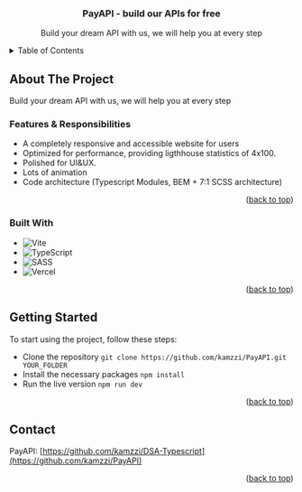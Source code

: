 <div align="center">
  <h3 align="center">PayAPI - build our APIs for free</h3>

  <p align="center">
    Build your dream API with us, we will help you at every step
    <br />
  </p>
</div>

<!-- TABLE OF CONTENTS -->
<details>
  <summary>Table of Contents</summary>
  <ol>
    <li>
      <a href="#about-the-project">About The Project</a>
      <ul>
        <li><a href="#built-with">Built With</a></li>
      </ul>
    </li>
    <li>
      <a href="#getting-started">Getting Started</a>
    </li>
    <li>
      <a href="#contact">Contact</a>
    </li>
  </ol>
</details>

## About The Project

Build your dream API with us, we will help you at every step

### Features & Responsibilities

- A completely responsive and accessible website for users
- Optimized for performance, providing ligthhouse statistics of 4x100.
- Polished for UI&UX.
- Lots of animation
- Code architecture (Typescript Modules, BEM + 7:1 SCSS architecture)

<p align="right">(<a href="#readme-top">back to top</a>)</p>

### Built With

- ![Vite](https://img.shields.io/badge/vite-%23646CFF.svg?style=for-the-badge&logo=vite&logoColor=white)
- ![TypeScript](https://img.shields.io/badge/typescript-%23007ACC.svg?style=for-the-badge&logo=typescript&logoColor=white)
- ![SASS](https://img.shields.io/badge/SASS-hotpink.svg?style=for-the-badge&logo=SASS&logoColor=white)
- ![Vercel](https://img.shields.io/badge/vercel-%23000000.svg?style=for-the-badge&logo=vercel&logoColor=white)

<p align="right">(<a href="#readme-top">back to top</a>)</p>

## Getting Started

To start using the project, follow these steps:

- Clone the repository `git clone https://github.com/kamzzi/PayAPI.git YOUR_FOLDER`
- Install the necessary packages `npm install`
- Run the live version `npm run dev`

<p align="right">(<a href="#readme-top">back to top</a>)</p>

## Contact

PayAPI: [https://github.com/kamzzi/DSA-Typescript](https://github.com/kamzzi/PayAPI)

<p align="right">(<a href="#readme-top">back to top</a>)</p>
